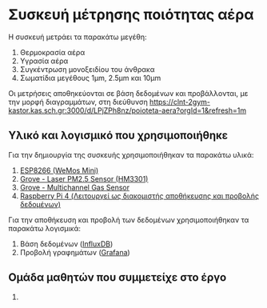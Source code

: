 # Συσκευή μέτρησης ποιότητας αέρα

Η συσκευή μετράει τα παρακάτω μεγέθη:
1. Θερμοκρασία αέρα
2. Υγρασία αέρα
3. Συγκέντρωση μονοξειδίου του άνθρακα
4. Σωματίδια μεγέθους 1μm, 2.5μm και 10μm

Οι μετρήσεις αποθηκεύονται σε βάση δεδομένων και προβάλλονται, με την μορφή διαγραμμάτων, στη διεύθυνση https://clnt-2gym-kastor.kas.sch.gr:3000/d/LPjZPh8nz/poioteta-aera?orgId=1&refresh=1m

## Υλικό και λογισμικό που χρησιμοποιήθηκε
Για την δημιουργία της συσκευής χρησιμοποιήθηκαν τα παρακάτω υλικά:
1. <a href="https://www.wemos.cc/en/latest/d1/d1_mini.html" target="_blank">ESP8266 (WeMos Mini)</a>
2. <a href="https://wiki.seeedstudio.com/Grove-Laser_PM2.5_Sensor-HM3301/" target="_blank">Grove - Laser PM2.5 Sensor (HM3301)</a>
3. <a href="https://wiki.seeedstudio.com/Grove-Multichannel_Gas_Sensor/" target="_blank">Grove - Multichannel Gas Sensor</a>
4. <a href="https://www.raspberrypi.com/products/raspberry-pi-4-model-b/" target="_blank">Raspberry Pi 4 (Λειτουργεί ως διακομιστής αποθήκευσης και προβολής δεδομένων)</a>

Για την αποθήκευση και προβολή των δεδομένων χρησιμοποιήθηκαν τα παρακάτω λογισμικά:
1. Βάση δεδομένων (<a href="https://www.influxdata.com/" target="_blank">InfluxDB</a>)
2. Προβολή γραφημάτων (<a href="https://grafana.com/" target="_blank">Grafana</a>)

## Ομάδα μαθητών που συμμετείχε στο έργο
1.
